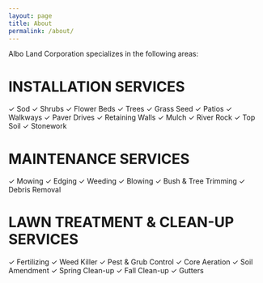 ```yaml
---
layout: page
title: About
permalink: /about/
---
```


Albo Land Corporation specializes in the following areas:

# INSTALLATION SERVICES

✓ Sod
✓ Shrubs
✓ Flower Beds
✓ Trees
✓ Grass Seed
✓ Patios
✓ Walkways
✓ Paver Drives
✓ Retaining Walls
✓ Mulch
✓ River Rock
✓ Top Soil
✓ Stonework

# MAINTENANCE SERVICES

✓ Mowing
✓ Edging
✓ Weeding
✓ Blowing
✓ Bush & Tree Trimming
✓ Debris Removal

# LAWN TREATMENT & CLEAN-UP SERVICES

✓ Fertilizing
✓ Weed Killer
✓ Pest & Grub Control
✓ Core Aeration
✓ Soil Amendment
✓ Spring Clean-up
✓ Fall Clean-up
✓ Gutters
